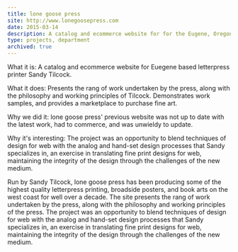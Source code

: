 ```yaml
---
title: lone goose press
site: http://www.lonegoosepress.com
date: 2015-03-14
description: A catalog and ecommerce website for for the Eugene, Oregon based letterpress studio lone goose press.
type: projects, department
archived: true
---
```


What it is:
A catalog and ecommerce website for Euegene based letterpress printer Sandy Tilcock.

What it does:
Presents the rang of work undertaken by the press, along with the philosophy and working principles of Tilcock. Demonstrates work samples, and provides a marketplace to purchase fine art.

Why we did it:
lone goose press' previous website was not up to date with the latest work, had to commerce, and was unwieldy to update.

Why it's interesting:
The project was an opportunity to blend techniques of design for web with the analog and hand-set design processes that Sandy specializes in, an exercise in translating fine print designs for web, maintaining the integrity of the design through the challenges of the new medium.

Run by Sandy Tilcock, lone goose press has been producing some of the highest quality letterpress printing, broadside posters, and book arts on the west coast for well over a decade. The site presents the rang of work undertaken by the press, along with the philosophy and working principles of the press. The project was an opportunity to blend techniques of design for web with the analog and hand-set design processes that Sandy specializes in, an exercise in translating fine print designs for web, maintaining the integrity of the design through the challenges of the new medium.